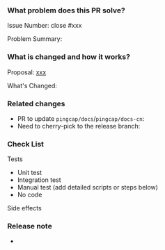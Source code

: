 ### What problem does this PR solve?

Issue Number: close #xxx <!-- REMOVE this line if no issue to close -->

Problem Summary:

### What is changed and how it works?

Proposal: [xxx](url) <!-- REMOVE this line if not applicable -->

What's Changed:

### Related changes

- PR to update `pingcap/docs`/`pingcap/docs-cn`:
- Need to cherry-pick to the release branch:

### Check List <!--REMOVE the items that are not applicable-->

Tests <!-- At least one of them must be included. -->

- Unit test
- Integration test
- Manual test (add detailed scripts or steps below)
- No code

Side effects

<!--
- Performance regression
    - Consumes more CPU
    - Consumes more MEM
- Breaking backward compatibility
-->

### Release note <!-- bugfixes or new feature need a release note -->

- <!-- Please write a release note here to describe the change you made when it is released to the users of TiDB. If your PR doesn't involve any change to TiDB(like test enhancements, RFC proposals...), you can write `No release note`. -->
